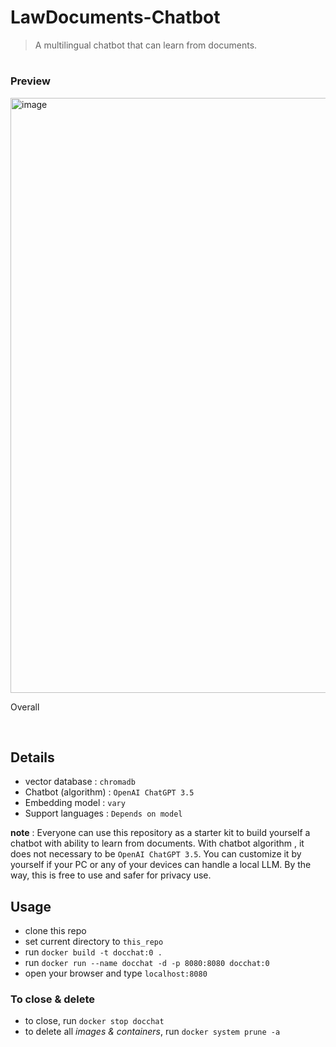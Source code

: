 # LawDocuments-Chatbot
> A multilingual chatbot that can learn from documents.

# <h3>Preview</h3>

<img width="952" alt="image" src="https://github.com/HikariJadeEmpire/LawDocuments-Chatbot/assets/118663358/c4ba0d4c-3891-43fa-99a1-7cfd042b2639">

Overall

<br>

## Details

- vector database : ```chromadb```
- Chatbot (algorithm) : ```OpenAI ChatGPT 3.5```
- Embedding model : ```vary```
- Support languages : ```Depends on model```

**note** : Everyone can use this repository as a starter kit to build yourself a chatbot with ability to learn from documents. With chatbot algorithm 
, it does not necessary to be ```OpenAI ChatGPT 3.5```. You can customize it by yourself if your PC or any of your devices can handle a local LLM. By the way, this is free to use and safer for privacy use.

## Usage

- clone this repo
- set current directory to ```this_repo```
- run ```docker build -t docchat:0 .```
- run ```docker run --name docchat -d -p 8080:8080 docchat:0```
- open your browser and type ```localhost:8080```

<h3>To close & delete</h3>

- to close, run ```docker stop docchat```
- to delete all *images & containers*, run ```docker system prune -a```
